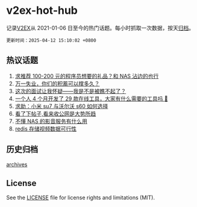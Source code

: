# v2ex-hot-hub

 记录[V2EX](https://www.v2ex.com/)从 2021-01-06 日至今的热门话题。每小时抓取一次数据，按天[归档](archives)。

`更新时间：2025-04-12 15:10:02 +0800`

## 热议话题

1. [求推荐 100-200 元的程序员想要的礼品？和 NAS 沾边的也行](https://www.v2ex.com/t/1124771)
1. [万一失业，你们的积蓄可以撑多久？](https://www.v2ex.com/t/1124907)
1. [这次的面试让我怀疑——我是不是被瞧不起了？](https://www.v2ex.com/t/1124897)
1. [一个人 4 个月开发了 29 款在线工具，大家有什么需要的工具吗 👀](https://www.v2ex.com/t/1124791)
1. [求助：小米 su7 与沃尔沃 s60 如何选择](https://www.v2ex.com/t/1124880)
1. [看了下帖子,看来收公网是大势所趋](https://www.v2ex.com/t/1124831)
1. [不懂 NAS 的影音服务有什么用](https://www.v2ex.com/t/1124919)
1. [redis 存储视频数据可行性](https://www.v2ex.com/t/1124922)

## 历史归档

[archives](archives)

## License

See the [LICENSE](LICENSE) file for license rights and limitations (MIT).
